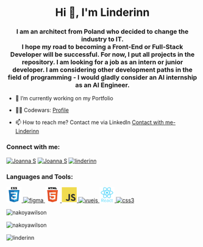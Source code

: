 <h1 align="center">Hi 👋, I'm Linderinn </h1>
<h3 align="center">I am an architect from Poland who decided to change the industry to IT. <br>
I hope my road to becoming a Front-End or Full-Stack Developer will be successful. For now, I put all projects in the repository. 
I am looking for a job as an intern or junior developer. I am considering other development paths in the field of programming - I would gladly consider an AI internship as an AI Engineer.</h3>

- 📢 I’m currently working on my Portfolio

- 👨‍💻 Codewars: [Profile](https://www.codewars.com/users/Linderinn/completed_solutions)

- 📫 How to reach me? Contact me via LinkedIn [Contact with me- Linderinn](https://www.linkedin.com/in/joanna-sibrecht/)

<h3 align="left">Connect with me:</h3>
<p align="left">
<a href="https://www.linkedin.com/in/joanna-sibrecht/" target="blank"><img align="center" src="https://raw.githubusercontent.com/rahuldkjain/github-profile-readme-generator/master/src/images/icons/Social/twitter.svg" alt="Joanna S" height="30" width="40" /></a>
<a href="https://www.linkedin.com/in/joanna-sibrecht/" target="blank"><img align="center" src="https://raw.githubusercontent.com/rahuldkjain/github-profile-readme-generator/master/src/images/icons/Social/linked-in-alt.svg" alt="Joanna S" height="30" width="40" /></a>
<a href="https://www.leetcode.com/linderinn" target="blank"><img align="center" src="https://raw.githubusercontent.com/rahuldkjain/github-profile-readme-generator/master/src/images/icons/Social/leet-code.svg" alt="linderinn" height="30" width="40" /></a>
</p>

<h3 align="left">Languages and Tools:</h3>
<p align="left"> <a href="https://www.w3schools.com/css/" target="_blank" rel="noreferrer"> <img src="https://raw.githubusercontent.com/devicons/devicon/master/icons/css3/css3-original-wordmark.svg" alt="css3" width="40" height="40"/> </a>  <a href="https://www.figma.com/" target="_blank" rel="noreferrer"> <img src="https://www.vectorlogo.zone/logos/figma/figma-icon.svg" alt="figma" width="40" height="40"/> </a> <a href="https://www.w3.org/html/" target="_blank" rel="noreferrer"> <img src="https://raw.githubusercontent.com/devicons/devicon/master/icons/html5/html5-original-wordmark.svg" alt="html5" width="40" height="40"/> </a> <a href="https://developer.mozilla.org/en-US/docs/Web/JavaScript" target="_blank" rel="noreferrer"> <img src="https://raw.githubusercontent.com/devicons/devicon/master/icons/javascript/javascript-original.svg" alt="javascript" width="40" height="40"/> </a> <a href="https://vuejs.org/" target="_blank" rel="noreferrer"> <img src="https://camo.githubusercontent.com/c8f91d18976e27123643a926a2588b8d931a0292fd0b6532c3155379e8591629/68747470733a2f2f7675656a732e6f72672f696d616765732f6c6f676f2e706e67" alt="vuejs" width="40" height="40"/> </a> <a href="https://reactjs.org/" target="_blank" rel="noreferrer"> <img src="https://raw.githubusercontent.com/devicons/devicon/master/icons/react/react-original-wordmark.svg" alt="react" width="40" height="40"/> </a> <a href="https://www.python.org/" target="_blank" rel="noreferrer"> <img src="https://www.python.org/static/img/python-logo@2x.png" alt="css3" height="40"/> </a> </p>

<p><img align="center" src="https://github-readme-stats.vercel.app/api/top-langs?username=linderinn&show_icons=true&locale=en&layout=compact" alt="nakoyawilson" /></p>

<p><img align="center" src="https://github-readme-stats.vercel.app/api?username=linderinn&show_icons=true&locale=en" alt="nakoyawilson" /></p>

<p><img align="center" src="https://github-readme-streak-stats.herokuapp.com/?user=linderinn&" alt="linderinn" /></p>
